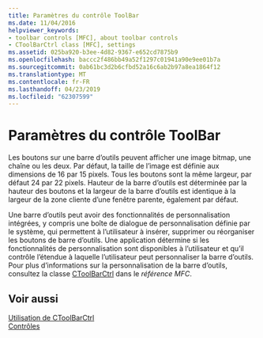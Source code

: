 ```yaml
---
title: Paramètres du contrôle ToolBar
ms.date: 11/04/2016
helpviewer_keywords:
- toolbar controls [MFC], about toolbar controls
- CToolBarCtrl class [MFC], settings
ms.assetid: 025ba920-b3ee-4d82-9367-e652cd7875b9
ms.openlocfilehash: baccc2f486bb49a52f1297c01941a90e9ee01b7a
ms.sourcegitcommit: 0ab61bc3d2b6cfbd52a16c6ab2b97a8ea1864f12
ms.translationtype: MT
ms.contentlocale: fr-FR
ms.lasthandoff: 04/23/2019
ms.locfileid: "62307599"
---
```

# <a name="settings-for-the-toolbar-control"></a>Paramètres du contrôle ToolBar

Les boutons sur une barre d’outils peuvent afficher une image bitmap, une chaîne ou les deux. Par défaut, la taille de l’image est définie aux dimensions de 16 par 15 pixels. Tous les boutons sont la même largeur, par défaut 24 par 22 pixels. Hauteur de la barre d’outils est déterminée par la hauteur des boutons et la largeur de la barre d’outils est identique à la largeur de la zone cliente d’une fenêtre parente, également par défaut.

Une barre d’outils peut avoir des fonctionnalités de personnalisation intégrées, y compris une boîte de dialogue de personnalisation définie par le système, qui permettent à l’utilisateur à insérer, supprimer ou réorganiser les boutons de barre d’outils. Une application détermine si les fonctionnalités de personnalisation sont disponibles à l’utilisateur et qu’il contrôle l’étendue à laquelle l’utilisateur peut personnaliser la barre d’outils. Pour plus d’informations sur la personnalisation de la barre d’outils, consultez la classe [CToolBarCtrl](../mfc/reference/ctoolbarctrl-class.md) dans le *référence MFC*.

## <a name="see-also"></a>Voir aussi

[Utilisation de CToolBarCtrl](../mfc/using-ctoolbarctrl.md)<br/>
[Contrôles](../mfc/controls-mfc.md)

